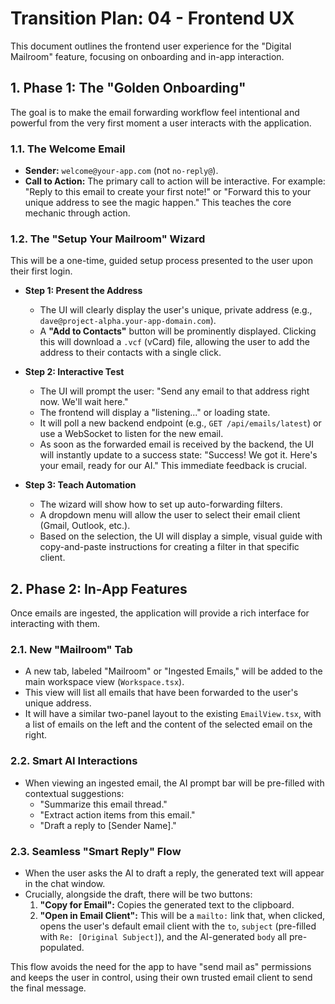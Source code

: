 # Transition Plan: 04 - Frontend UX

This document outlines the frontend user experience for the "Digital Mailroom" feature, focusing on onboarding and in-app interaction.

## 1. Phase 1: The "Golden Onboarding"

The goal is to make the email forwarding workflow feel intentional and powerful from the very first moment a user interacts with the application.

### 1.1. The Welcome Email

-   **Sender:** `welcome@your-app.com` (not `no-reply@`).
-   **Call to Action:** The primary call to action will be interactive. For example: "Reply to this email to create your first note!" or "Forward this to your unique address to see the magic happen." This teaches the core mechanic through action.

### 1.2. The "Setup Your Mailroom" Wizard

This will be a one-time, guided setup process presented to the user upon their first login.

-   **Step 1: Present the Address**
    -   The UI will clearly display the user's unique, private address (e.g., `dave@project-alpha.your-app-domain.com`).
    -   A **"Add to Contacts"** button will be prominently displayed. Clicking this will download a `.vcf` (vCard) file, allowing the user to add the address to their contacts with a single click.

-   **Step 2: Interactive Test**
    -   The UI will prompt the user: "Send any email to that address right now. We'll wait here."
    -   The frontend will display a "listening..." or loading state.
    -   It will poll a new backend endpoint (e.g., `GET /api/emails/latest`) or use a WebSocket to listen for the new email.
    -   As soon as the forwarded email is received by the backend, the UI will instantly update to a success state: "Success! We got it. Here's your email, ready for our AI." This immediate feedback is crucial.

-   **Step 3: Teach Automation**
    -   The wizard will show how to set up auto-forwarding filters.
    -   A dropdown menu will allow the user to select their email client (Gmail, Outlook, etc.).
    -   Based on the selection, the UI will display a simple, visual guide with copy-and-paste instructions for creating a filter in that specific client.

## 2. Phase 2: In-App Features

Once emails are ingested, the application will provide a rich interface for interacting with them.

### 2.1. New "Mailroom" Tab

-   A new tab, labeled "Mailroom" or "Ingested Emails," will be added to the main workspace view (`Workspace.tsx`).
-   This view will list all emails that have been forwarded to the user's unique address.
-   It will have a similar two-panel layout to the existing `EmailView.tsx`, with a list of emails on the left and the content of the selected email on the right.

### 2.2. Smart AI Interactions

-   When viewing an ingested email, the AI prompt bar will be pre-filled with contextual suggestions:
    -   "Summarize this email thread."
    -   "Extract action items from this email."
    -   "Draft a reply to [Sender Name]."

### 2.3. Seamless "Smart Reply" Flow

-   When the user asks the AI to draft a reply, the generated text will appear in the chat window.
-   Crucially, alongside the draft, there will be two buttons:
    1.  **"Copy for Email":** Copies the generated text to the clipboard.
    2.  **"Open in Email Client":** This will be a `mailto:` link that, when clicked, opens the user's default email client with the `to`, `subject` (pre-filled with `Re: [Original Subject]`), and the AI-generated `body` all pre-populated.

This flow avoids the need for the app to have "send mail as" permissions and keeps the user in control, using their own trusted email client to send the final message.
